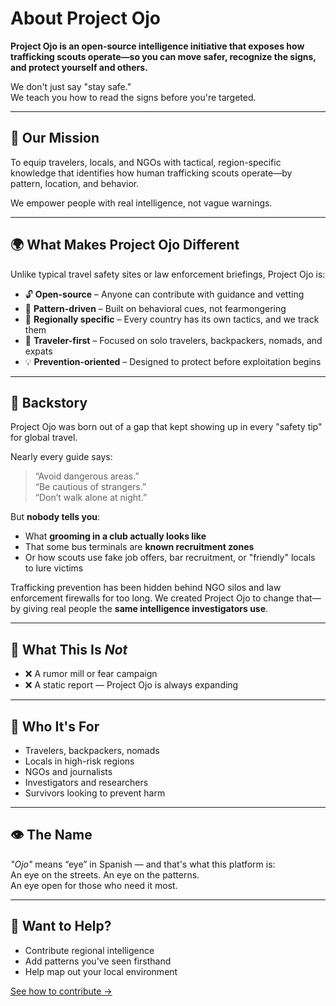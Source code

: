 # About Project Ojo

**Project Ojo is an open-source intelligence initiative that exposes how trafficking scouts operate—so you can move safer, recognize the signs, and protect yourself and others.**

We don't just say "stay safe."  
We teach you how to read the signs before you're targeted.

---

## 🧭 Our Mission

To equip travelers, locals, and NGOs with tactical, region-specific knowledge that identifies how human trafficking scouts operate—by pattern, location, and behavior.

We empower people with real intelligence, not vague warnings.

---

## 🌍 What Makes Project Ojo Different

Unlike typical travel safety sites or law enforcement briefings, Project Ojo is:

- 🔓 **Open-source** – Anyone can contribute with guidance and vetting
- 🧠 **Pattern-driven** – Built on behavioral cues, not fearmongering
- 📍 **Regionally specific** – Every country has its own tactics, and we track them
- 🧳 **Traveler-first** – Focused on solo travelers, backpackers, nomads, and expats
- 💡 **Prevention-oriented** – Designed to protect before exploitation begins

---

## 📖 Backstory

Project Ojo was born out of a gap that kept showing up in every "safety tip" for global travel.

Nearly every guide says:
> “Avoid dangerous areas.”  
> “Be cautious of strangers.”  
> “Don’t walk alone at night.”

But **nobody tells you**:
- What **grooming in a club actually looks like**
- That some bus terminals are **known recruitment zones**
- Or how scouts use fake job offers, bar recruitment, or "friendly" locals to lure victims

Trafficking prevention has been hidden behind NGO silos and law enforcement firewalls for too long. We created Project Ojo to change that—by giving real people the **same intelligence investigators use**.

---

## 🛑 What This Is *Not*

- ❌ A rumor mill or fear campaign  
- ❌ A static report — Project Ojo is always expanding

---

## 👤 Who It's For

- Travelers, backpackers, nomads  
- Locals in high-risk regions  
- NGOs and journalists  
- Investigators and researchers  
- Survivors looking to prevent harm

---

## 👁️ The Name

_"Ojo"_ means “eye” in Spanish — and that's what this platform is:  
An eye on the streets. An eye on the patterns.  
An eye open for those who need it most.

---

## 🧠 Want to Help?

- Contribute regional intelligence  
- Add patterns you've seen firsthand  
- Help map out your local environment

[See how to contribute →](contributing.md)
